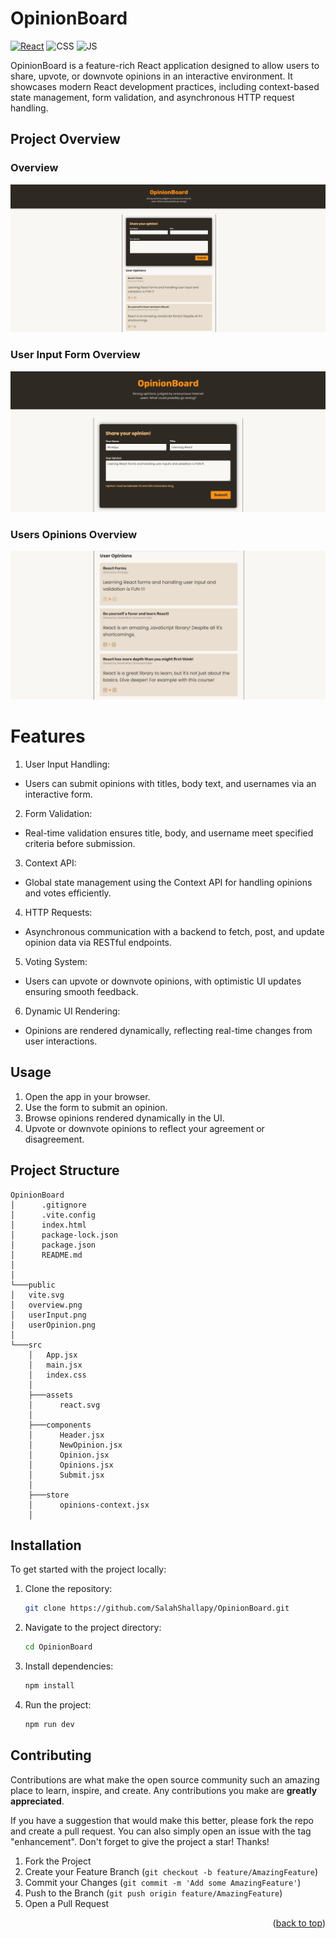 # OpinionBoard

[![React](https://img.shields.io/badge/react-%2320232a.svg?style=for-the-badge&logo=react&logoColor=%2361DAFB)](https://react.dev/)
![CSS](https://img.shields.io/badge/CSS3-1572B6?style=for-the-badge&logo=css3&logoColor=white)
![JS](https://img.shields.io/badge/JavaScript-F7DF1E?style=for-the-badge&logo=javascript&logoColor=black)

OpinionBoard is a feature-rich React application designed to allow users to share, upvote, or downvote opinions in an interactive environment. It showcases modern React development practices, including context-based state management, form validation, and asynchronous HTTP request handling.

## Project Overview

### Overview

![Project OverView](./public/overview.png)

### User Input Form Overview

![Project OverView](./public/userInput.png)

### Users Opinions Overview

![Project OverView](./public/userOpinion.png)

# Features

1.  User Input Handling:

- Users can submit opinions with titles, body text, and usernames via an interactive form.

2.  Form Validation:

- Real-time validation ensures title, body, and username meet specified criteria before submission.

3.  Context API:

- Global state management using the Context API for handling opinions and votes efficiently.

4.  HTTP Requests:

- Asynchronous communication with a backend to fetch, post, and update opinion data via RESTful endpoints.

5.  Voting System:

- Users can upvote or downvote opinions, with optimistic UI updates ensuring smooth feedback.

6.  Dynamic UI Rendering:

- Opinions are rendered dynamically, reflecting real-time changes from user interactions.

## Usage

1. Open the app in your browser.
2. Use the form to submit an opinion.
3. Browse opinions rendered dynamically in the UI.
4. Upvote or downvote opinions to reflect your agreement or disagreement.

## Project Structure

```
OpinionBoard
│      .gitignore
│      .vite.config
│      index.html
│      package-lock.json
│      package.json
│      README.md
│
│
└───public
│   vite.svg
│   overview.png
│   userInput.png
│   userOpinion.png
│
└───src
    │   App.jsx
    │   main.jsx
    │   index.css
    │
    ├───assets
    │      react.svg
    │
    ├───components
    │      Header.jsx
    │      NewOpinion.jsx
    │      Opinion.jsx
    │      Opinions.jsx
    │      Submit.jsx
    │
    ├───store
    │      opinions-context.jsx
    │
```

## Installation

To get started with the project locally:

1. Clone the repository:
   ```bash
   git clone https://github.com/SalahShallapy/OpinionBoard.git
   ```
2. Navigate to the project directory:
   ```bash
   cd OpinionBoard
   ```
3. Install dependencies:
   ```bash
   npm install
   ```
4. Run the project:

   ```bash
   npm run dev
   ```

## Contributing

Contributions are what make the open source community such an amazing place to learn, inspire, and create. Any contributions you make are **greatly appreciated**.

If you have a suggestion that would make this better, please fork the repo and create a pull request. You can also simply open an issue with the tag "enhancement".
Don't forget to give the project a star! Thanks!

1.  Fork the Project
2.  Create your Feature Branch (`git checkout -b feature/AmazingFeature`)
3.  Commit your Changes (`git commit -m 'Add some AmazingFeature'`)
4.  Push to the Branch (`git push origin feature/AmazingFeature`)
5.  Open a Pull Request

   <p align="right">(<a href="#top">back to top</a>)</p>
